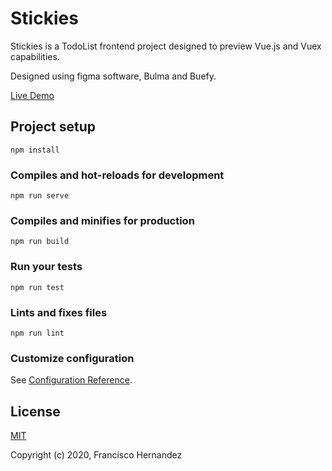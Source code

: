 # Stickies
Stickies is a TodoList frontend project designed to preview Vue.js and Vuex capabilities. 

Designed using figma software, Bulma and Buefy.

[Live Demo](https://franciscoh017.github.io/stickies/)

## Project setup
```
npm install
```

### Compiles and hot-reloads for development
```
npm run serve
```

### Compiles and minifies for production
```
npm run build
```

### Run your tests
```
npm run test
```

### Lints and fixes files
```
npm run lint
```

### Customize configuration
See [Configuration Reference](https://cli.vuejs.org/config/).

## License

[MIT](http://opensource.org/licenses/MIT)

Copyright (c) 2020, Francisco Hernandez
